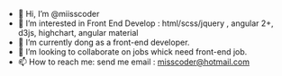 - 👋 Hi, I’m @miisscoder
- 👀 I’m interested in Front End Develop : html/scss/jquery , angular 2+, d3js, highchart, angular material
- 🌱 I’m currently dong as a front-end developer.
- 💞️ I’m looking to collaborate on jobs whick need front-end job.
- 📫 How to reach me: send me email  : misscoder@hotmail.com



